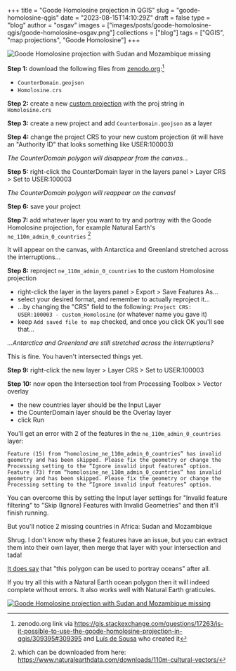 
+++
title = "Goode Homolosine projection in QGIS"
slug = "goode-homolosine-qgis"
date = "2023-08-15T14:10:29Z"
draft = false
type = "blog"
author = "osgav"
images = ["images/posts/goode-homolosine-qgis/goode-homolosine-osgav.png"]
collections = ["blog"]
tags = ["QGIS", "map projections", "Goode Homolosine"]
+++

![Goode Homolosine projection with Sudan and Mozambique missing](/images/posts/goode-homolosine-qgis/goode-homolosine-osgav.png)
<!--more-->

**Step 1:** download the following files from [zenodo.org](https://zenodo.org/record/1841337):[^1] 

- `CounterDomain.geojson`
- `Homolosine.crs`

[^1]: zenodo.org link via https://gis.stackexchange.com/questions/17263/is-it-possible-to-use-the-goode-homolosine-projection-in-qgis/309395#309395 and [Luís de Sousa](https://gis.stackexchange.com/users/21532/lu%c3%ads-de-sousa) who created it

**Step 2:** create a new [custom projection](https://docs.qgis.org/3.28/en/docs/user_manual/working_with_projections/working_with_projections.html#custom-coordinate-reference-system) with the proj string in `Homolosine.crs`

**Step 3:** create a new project and add `CounterDomain.geojson` as a layer

**Step 4:** change the project CRS to your new custom projection (it will have an "Authority ID" that looks something like USER:100003)

*The CounterDomain polygon will disappear from the canvas...*

**Step 5:** right-click the CounterDomain layer in the layers panel > Layer CRS > Set to USER:100003

*The CounterDomain polygon will reappear on the canvas!*

**Step 6:** save your project

**Step 7:** add whatever layer you want to try and portray with the Goode Homolosine projection, for example Natural Earth's `ne_110m_admin_0_countries` [^2]

[^2]: which can be downloaded from here: https://www.naturalearthdata.com/downloads/110m-cultural-vectors/

It will appear on the canvas, with Antarctica and Greenland stretched across the interruptions...

**Step 8:** reproject `ne_110m_admin_0_countries` to the custom Homolosine projection

- right-click the layer in the layers panel > Export > Save Features As...
- select your desired format, and remember to actually reproject it...
- ...by changing the "CRS" field to the following: `Project CRS: USER:100003 - custom_Homolosine` (or whatever name you gave it)
- keep `Add saved file to map` checked, and once you click OK you'll see that...

*...Antarctica and Greenland are still stretched across the interruptions?* 

This is fine. You haven't intersected things yet.

**Step 9:** right-click the new layer > Layer CRS > Set to USER:100003

**Step 10:** now open the Intersection tool from Processing Toolbox > Vector overlay

- the new countries layer should be the Input Layer
- the CounterDomain layer should be the Overlay layer
- click Run

You'll get an error with 2 of the features in the `ne_110m_admin_0_countries` layer:

```
Feature (15) from “homolosine_ne_110m_admin_0_countries” has invalid geometry and has been skipped. Please fix the geometry or change the Processing setting to the “Ignore invalid input features” option.
Feature (73) from “homolosine_ne_110m_admin_0_countries” has invalid geometry and has been skipped. Please fix the geometry or change the Processing setting to the “Ignore invalid input features” option.
```

You can overcome this by setting the Input layer settings for "Invalid feature filtering" to "Skip (Ignore) Features with Invalid Geometries" and then it'll finish running.

But you'll notice 2 missing countries in Africa: Sudan and Mozambique

Shrug. I don't know why these 2 features have an issue, but you can extract them into their own layer, then merge that layer with your intersection and tada!

[It does say](https://gitlab.com/ldesousa/homolosine-vectors/-/blob/master/CounterDomain.jl?ref_type=heads#L4) that "this polygon can be used to portray oceans" after all. 

If you try all this with a Natural Earth ocean polygon then it will indeed complete without errors. It also works well with Natural Earth graticules. 

[![Goode Homolosine projection with Sudan and Mozambique missing](/images/posts/goode-homolosine-qgis/goode-homolosine-osgav.png)](/images/posts/goode-homolosine-qgis/goode-homolosine-osgav.png)
